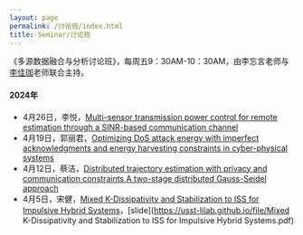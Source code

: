 ```yaml
---
layout: page
permalink: /讨论班/index.html
title: Seminar/讨论班
---
```


《多源数据融合与分析讨论班》，每周五9：30AM-10：30AM，由李忘言老师与[李佳珈](https://lxy.usst.edu.cn/2024/0415/c2208a318580/page.htm)老师联合主持。

#### 2024年

- 4月26日，李悦，[Multi-sensor transmission power control for remote estimation through a SINR-based communication channel](https://www.sciencedirect.com/science/article/abs/pii/S0005109818305739#!)
- 4月19日，郭丽君，[Optimizing DoS attack energy with imperfect acknowledgments and energy harvesting constraints in cyber-physical systems](https://www.sciencedirect.com/science/article/abs/pii/S0096300320307748)
- 4月12日，蔡洁，[Distributed trajectory estimation with privacy and communication constraints A two-stage distributed Gauss-Seidel approach](https://ieeexplore.ieee.org/abstract/document/7487736/)
- 4月5日，宋健，[Mixed K-Dissipativity and Stabilization to ISS for Impulsive Hybrid Systems](https://ieeexplore.ieee.org/document/7064779)，[slide](https://usst-lilab.github.io/file/Mixed K-Dissipativity and Stabilization to ISS for Impulsive Hybrid Systems.pdf)

